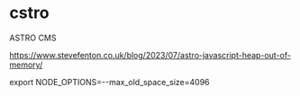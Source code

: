 # cstro
ASTRO CMS





https://www.stevefenton.co.uk/blog/2023/07/astro-javascript-heap-out-of-memory/

export NODE_OPTIONS=--max_old_space_size=4096